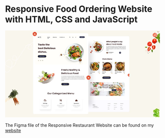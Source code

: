 # Responsive Food Ordering Website with HTML, CSS and JavaScript

![Responsive Restaurant Website with HTML, CSS and JavaScript](https://raw.githubusercontent.com/wpcodevo/LC23-restaurant-website/setup/Restuarant%20responsive%20website.jpg "Responsive Restaurant Website with HTML, CSS and JavaScript")

The Figma file of the Responsive Restaurant Website can be found on my [website](https://www.ziddah.com)
